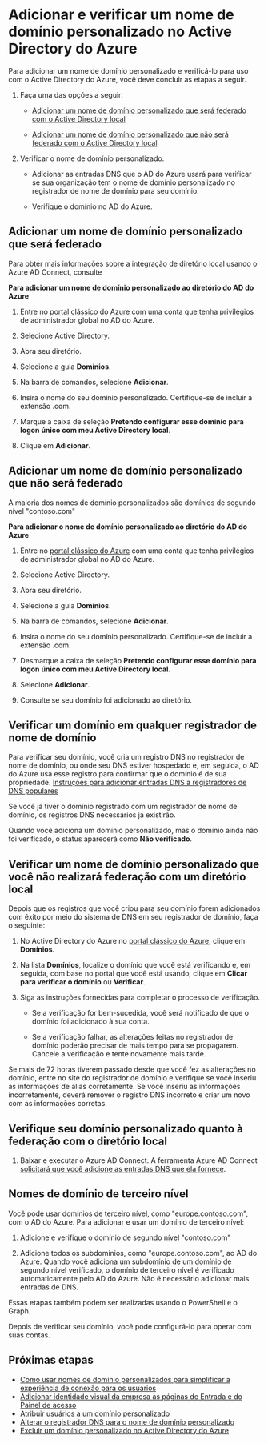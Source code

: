 <properties
	pageTitle="Adicionar e verificar um nome de domínio personalizado no Active Directory do Azure | Microsoft Azure"
	description="Como adicionar domínios existentes ao Active Directory do Azure como parte da introdução ao AD do Azure. Configure seu domínio personalizado para sincronizar informações de conta de usuário com sua infraestrutura de identidade local."
	services="active-directory"
	documentationCenter=""
	authors="jeffsta"
	manager="stevenpo"
	editor=""/>

<tags
	ms.service="active-directory"
	ms.workload="identity"
	ms.tgt_pltfrm="na"
	ms.devlang="na"
	ms.topic="article"
	ms.date="02/05/2016"
	ms.author="curtand;jeffsta"/>

# Adicionar e verificar um nome de domínio personalizado no Active Directory do Azure

Para adicionar um nome de domínio personalizado e verificá-lo para uso com o Active Directory do Azure, você deve concluir as etapas a seguir.

1.  Faça uma das opções a seguir:

    -   [Adicionar um nome de domínio personalizado que será federado com o Active Directory local](#add-a-custom-domain-name-that-will-be-federated)

    -   [Adicionar um nome de domínio personalizado que não será federado com o Active Directory local](#add-a-custom-domain-name-that-will-not-be-federated)

2.  Verificar o nome de domínio personalizado.

    -   Adicionar as entradas DNS que o AD do Azure usará para verificar se sua organização tem o nome de domínio personalizado no registrador de nome de domínio para seu domínio.

    -   Verifique o domínio no AD do Azure.

## Adicionar um nome de domínio personalizado que será federado

Para obter mais informações sobre a integração de diretório local usando o Azure AD Connect, consulte

**Para adicionar um nome de domínio personalizado ao diretório do AD do Azure**

1.  Entre no [portal clássico do Azure](https://manage.windowsazure.com/) com uma conta que tenha privilégios de administrador global no AD do Azure.

2.  Selecione Active Directory.

3.  Abra seu diretório.

4.  Selecione a guia **Domínios**.

5.  Na barra de comandos, selecione **Adicionar**.

6.  Insira o nome do seu domínio personalizado. Certifique-se de incluir a extensão .com.

7.  Marque a caixa de seleção **Pretendo configurar esse domínio para logon único com meu Active Directory local**.

8.  Clique em **Adicionar**.

## Adicionar um nome de domínio personalizado que não será federado

A maioria dos nomes de domínio personalizados são domínios de segundo nível "contoso.com"

**Para adicionar o nome de domínio personalizado ao diretório do AD do Azure**

1.  Entre no [portal clássico do Azure](https://manage.windowsazure.com/) com uma conta que tenha privilégios de administrador global no AD do Azure.

2.  Selecione Active Directory.

3.  Abra seu diretório.

4.  Selecione a guia **Domínios**.

5.  Na barra de comandos, selecione **Adicionar**.

6.  Insira o nome do seu domínio personalizado. Certifique-se de incluir a extensão .com.

7.  Desmarque a caixa de seleção **Pretendo configurar esse domínio para logon único com meu Active Directory local**.

8.  Selecione **Adicionar**.

9.  Consulte se seu domínio foi adicionado ao diretório.

## Verificar um domínio em qualquer registrador de nome de domínio

Para verificar seu domínio, você cria um registro DNS no registrador de nome de domínio, ou onde seu DNS estiver hospedado e, em seguida, o AD do Azure usa esse registro para confirmar que o domínio é de sua propriedade. [Instruções para adicionar entradas DNS a registradores de DNS populares](https://support.office.com/article/Create-DNS-records-for-Office-365-when-you-manage-your-DNS-records-b0f3fdca-8a80-4e8e-9ef3-61e8a2a9ab23/)

Se você já tiver o domínio registrado com um registrador de nome de domínio, os registros DNS necessários já existirão.

Quando você adiciona um domínio personalizado, mas o domínio ainda não foi verificado, o status aparecerá como **Não verificado**.

## Verificar um nome de domínio personalizado que você não realizará federação com um diretório local
Depois que os registros que você criou para seu domínio forem adicionados com êxito por meio do sistema de DNS em seu registrador de domínio, faça o seguinte:

1.  No Active Directory do Azure no [portal clássico do Azure](https://manage.windowsazure.com/), clique em **Domínios**.

2.  Na lista **Domínios**, localize o domínio que você está verificando e, em seguida, com base no portal que você está usando, clique em **Clicar para verificar o domínio** ou **Verificar**.

3.  Siga as instruções fornecidas para completar o processo de verificação.

    -   Se a verificação for bem-sucedida, você será notificado de que o domínio foi adicionado à sua conta.

    -   Se a verificação falhar, as alterações feitas no registrador de domínio poderão precisar de mais tempo para se propagarem. Cancele a verificação e tente novamente mais tarde.

Se mais de 72 horas tiverem passado desde que você fez as alterações no domínio, entre no site do registrador de domínio e verifique se você inseriu as informações de alias corretamente. Se você inseriu as informações incorretamente, deverá remover o registro DNS incorreto e criar um novo com as informações corretas.

## Verifique seu domínio personalizado quanto à federação com o diretório local

1.  Baixar e executar o Azure AD Connect. A ferramenta Azure AD Connect [solicitará que você adicione as entradas DNS que ela fornece](active-directory-aadconnect-get-started-custom.md#select-the-azure-ad-domain-that-you-wish-to-federate).

## Nomes de domínio de terceiro nível

Você pode usar domínios de terceiro nível, como "europe.contoso.com", com o AD do Azure. Para adicionar e usar um domínio de terceiro nível:

1.  Adicione e verifique o domínio de segundo nível "contoso.com"

2.  Adicione todos os subdomínios, como "europe.contoso.com", ao AD do Azure. Quando você adiciona um subdomínio de um domínio de segundo nível verificado, o domínio de terceiro nível é verificado automaticamente pelo AD do Azure. Não é necessário adicionar mais entradas de DNS.

Essas etapas também podem ser realizadas usando o PowerShell e o Graph.

Depois de verificar seu domínio, você pode configurá-lo para operar com suas contas.

## Próximas etapas

- [Como usar nomes de domínio personalizados para simplificar a experiência de conexão para os usuários](active-directory-add-domain.md)
- [Adicionar identidade visual da empresa às páginas de Entrada e do Painel de acesso](active-directory-add-company-branding.md)
- [Atribuir usuários a um domínio personalizado](active-directory-add-domain-add-users.md)
- [Alterar o registrador DNS para o nome de domínio personalizado](active-directory-add-domain-change-registrar.md)
- [Excluir um domínio personalizado no Active Directory do Azure](active-directory-add-domain-delete-domain.md)

<!---HONumber=AcomDC_0211_2016-->